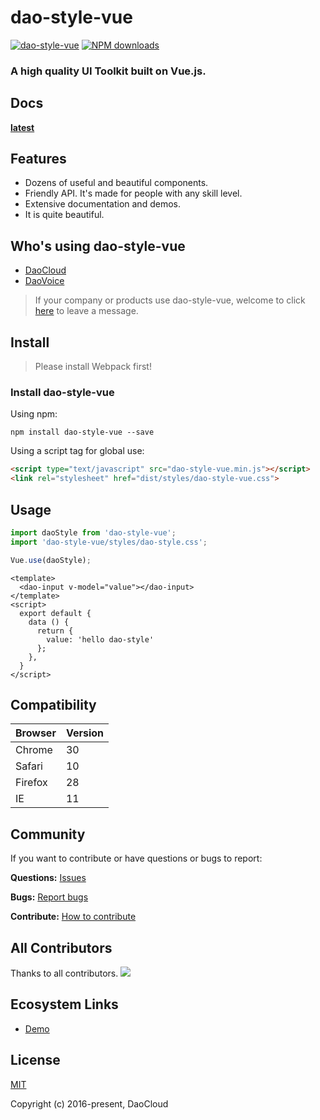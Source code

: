 # dao-style-vue
[![dao-style-vue](https://img.shields.io/npm/v/dao-style-vue.svg?style=flat-square)](https://www.npmjs.org/package/dao-style-vue)
[![NPM downloads](https://img.shields.io/npm/dt/dao-style-vue.svg?style=flat-square)](https://npmjs.org/package/dao-style-vue)

### A high quality UI Toolkit built on Vue.js.

## Docs

**[latest](docs)**

## Features

- Dozens of useful and beautiful components.
- Friendly API. It's made for people with any skill level.
- Extensive documentation and demos.
- It is quite beautiful.

## Who's using dao-style-vue

- [DaoCloud](https://www.daocloud.io/)
- [DaoVoice](http://daovoice.io/)

> If your company or products use dao-style-vue, welcome to click [here](https://github.com/DaoCloud/dao-style-vue/issues/543) to leave a message.

## Install

> Please install Webpack first!

### Install dao-style-vue

Using npm:
```
npm install dao-style-vue --save
```

Using a script tag for global use:

```html
<script type="text/javascript" src="dao-style-vue.min.js"></script>
<link rel="stylesheet" href="dist/styles/dao-style-vue.css">
```

## Usage
``` javascript
import daoStyle from 'dao-style-vue';
import 'dao-style-vue/styles/dao-style.css';

Vue.use(daoStyle);
```
```vue
<template>
  <dao-input v-model="value"></dao-input>
</template>
<script>
  export default {
    data () {
      return {
        value: 'hello dao-style'
      };
    },
  }
</script>
```

## Compatibility

|Browser|Version|
|--------|---------|
| Chrome| 30 |
| Safari| 10 |
| Firefox| 28 |
| IE     | 11 |

## Community

If you want to contribute or have questions or bugs to report:

**Questions:** [Issues](https://github.com/DaoCloud/dao-style-vue/issues)  

**Bugs:** [Report bugs](https://github.com/DaoCloud/dao-style-vue/issues/new)

**Contribute:** [How to contribute](https://github.com/DaoCloud/dao-style-vue/tree/develop/project)

## All Contributors

Thanks to all contributors.
<a href="graphs/contributors"><img src="https://opencollective.com/dao-style-vue/contributors.svg?width=890&button=false" /></a>

## Ecosystem Links

- [Demo](http://192.168.1.26:32929)

## License
[MIT](http://opensource.org/licenses/MIT)

Copyright (c) 2016-present, DaoCloud
